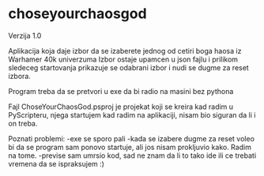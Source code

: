 # choseyourchaosgod
Verzija 1.0

Aplikacija koja daje izbor da se izaberete jednog od cetiri boga haosa iz Warhamer 40k univerzuma
Izbor ostaje upamcen u json fajlu i prilikom sledeceg startovanja prikazuje se odabrani izbor i nudi se dugme za reset izbora.

Program treba da se pretvori u exe da bi radio na masini bez pythona


Fajl ChoseYourChaosGod.psproj je projekat koji se kreira kad radim u PyScripteru, njega startujem kad radim na aplikaciji, nisam bio siguran da li i on treba.

Poznati problemi:
  -exe se sporo pali
  -kada se izabere dugme za reset voleo bi da se program sam ponovo startuje, ali jos nisam prokljuvio kako. Radim na tome.
  -previse sam umrsio kod, sad ne znam da li to tako ide ili ce trebati vremena da se ispraksujem :)
